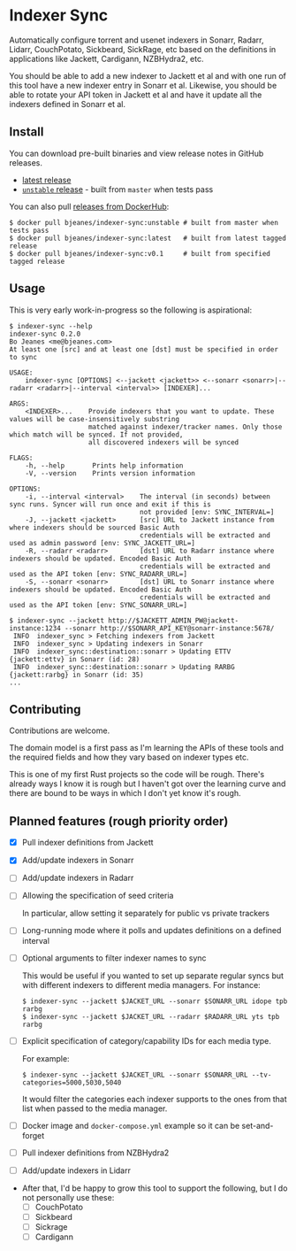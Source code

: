 # Indexer Sync

Automatically configure torrent and usenet indexers in Sonarr, Radarr,
Lidarr, CouchPotato, Sickbeard, SickRage, etc based on the definitions in
applications like Jackett, Cardigann, NZBHydra2, etc.

You should be able to add a new indexer to Jackett et al and with one run of
this tool have a new indexer entry in Sonarr et al. Likewise, you should be
able to rotate your API token in Jackett et al and have it update all the
indexers defined in Sonarr et al.

## Install

You can download pre-built binaries and view release notes in GitHub releases.

* [latest release](https://github.com/bjeanes/indexer-sync/releases/latest)
* [`unstable` release](https://github.com/bjeanes/indexer-sync/releases/tag/unstable)
  \- built from `master` when tests pass

You can also pull [releases from DockerHub](https://hub.docker.com/repository/docker/bjeanes/indexer-sync):

```sh-session
$ docker pull bjeanes/indexer-sync:unstable # built from master when tests pass
$ docker pull bjeanes/indexer-sync:latest   # built from latest tagged release
$ docker pull bjeanes/indexer-sync:v0.1     # built from specified tagged release
```

## Usage

This is very early work-in-progress so the following is aspirational:

``` sh-session
$ indexer-sync --help
indexer-sync 0.2.0
Bo Jeanes <me@bjeanes.com>
At least one [src] and at least one [dst] must be specified in order to sync

USAGE:
    indexer-sync [OPTIONS] <--jackett <jackett>> <--sonarr <sonarr>|--radarr <radarr>|--interval <interval>> [INDEXER]...

ARGS:
    <INDEXER>...    Provide indexers that you want to update. These values will be case-insensitively substring
                    matched against indexer/tracker names. Only those which match will be synced. If not provided,
                    all discovered indexers will be synced

FLAGS:
    -h, --help       Prints help information
    -V, --version    Prints version information

OPTIONS:
    -i, --interval <interval>    The interval (in seconds) between sync runs. Syncer will run once and exit if this is
                                 not provided [env: SYNC_INTERVAL=]
    -J, --jackett <jackett>      [src] URL to Jackett instance from where indexers should be sourced Basic Auth
                                 credentials will be extracted and used as admin password [env: SYNC_JACKETT_URL=]
    -R, --radarr <radarr>        [dst] URL to Radarr instance where indexers should be updated. Encoded Basic Auth
                                 credentials will be extracted and used as the API token [env: SYNC_RADARR_URL=]
    -S, --sonarr <sonarr>        [dst] URL to Sonarr instance where indexers should be updated. Encoded Basic Auth
                                 credentials will be extracted and used as the API token [env: SYNC_SONARR_URL=]

$ indexer-sync --jackett http://$JACKETT_ADMIN_PW@jackett-instance:1234 --sonarr http://$SONARR_API_KEY@sonarr-instance:5678/
 INFO  indexer_sync > Fetching indexers from Jackett
 INFO  indexer_sync > Updating indexers in Sonarr
 INFO  indexer_sync::destination::sonarr > Updating ETTV {jackett:ettv} in Sonarr (id: 28)
 INFO  indexer_sync::destination::sonarr > Updating RARBG {jackett:rarbg} in Sonarr (id: 35)
...
```

## Contributing

Contributions are welcome.

The domain model is a first pass as I'm learning the APIs of these tools and
the required fields and how they vary based on indexer types etc.

This is one of my first Rust projects so the code will be rough. There's
already ways I know it is rough but I haven't got over the learning curve and
there are bound to be ways in which I don't yet know it's rough.

## Planned features (rough priority order)

* [x] Pull indexer definitions from Jackett
* [x] Add/update indexers in Sonarr
* [ ] Add/update indexers in Radarr
* [ ] Allowing the specification of seed criteria

   In particular, allow setting it separately for public vs private trackers
* [ ] Long-running mode where it polls and updates definitions on a defined interval
* [ ] Optional arguments to filter indexer names to sync

   This would be useful if you wanted to set up separate regular syncs but
   with different indexers to different media managers. For instance:

   ```sh-session
   $ indexer-sync --jackett $JACKET_URL --sonarr $SONARR_URL idope tpb rarbg
   $ indexer-sync --jackett $JACKET_URL --radarr $RADARR_URL yts tpb rarbg
   ```
* [ ] Explicit specification of category/capability IDs for each media type.

   For example:

   ```sh-session
   $ indexer-sync --jackett $JACKET_URL --sonarr $SONARR_URL --tv-categories=5000,5030,5040
   ```

   It would filter the categories each indexer supports to the ones from that
   list when passed to the media manager.
* [ ] Docker image and `docker-compose.yml` example so it can be set-and-forget
* [ ] Pull indexer definitions from NZBHydra2
* [ ] Add/update indexers in Lidarr
* After that, I'd be happy to grow this tool to support the following, but I do not personally use these:
   * [ ] CouchPotato
   * [ ] Sickbeard
   * [ ] Sickrage
   * [ ] Cardigann